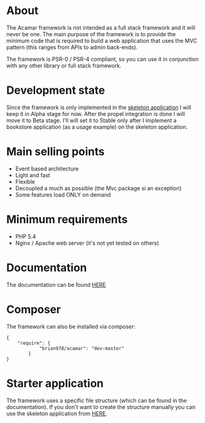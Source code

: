# About

The Acamar framework is not intended as a full stack framework and it will never be one. The main purpose of the
framework is to provide the minimum code that is required to build a web application that uses the MVC pattern (this
ranges from APIs to admin back-ends).

The framework is PSR-0 / PSR-4 compliant, so you can use it in conjunction with any other library or full stack
framework.

# Development state

Since the framework is only implemented in
the [skeleton application](https://github.com/brian978/Acamar-SkeletonApplication) I will keep it in Alpha stage for
now. After the propel integration is done I will move it to Beta stage. I'll will set it to Stable only after I
implement a bookstore application (as a usage example) on the skeleton application.

# Main selling points
* Event based architecture
* Light and fast
* Flexible
* Decoupled a much as possible (the Mvc package si an exception)
* Some features load ONLY on demand

# Minimum requirements

* PHP 5.4
* Nginx / Apache web server (it's not yet tested on others)

# Documentation

The documentation can be found [HERE](http://acamar.no-ip.biz)

# Composer

The framework can also be installed via composer:

    {
        "require": {
                "brian978/acamar": "dev-master"
            }
    }

# Starter application

The framework uses a specific file structure (which can be found in the documentation).
If you don't want to create the structure manually you can use the skeleton application
from [HERE](https://github.com/brian978/Acamar-SkeletonApplication).

